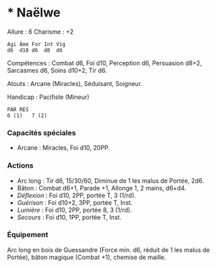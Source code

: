 # * Naëlwe

Allure : 6
Charisme : +2

	Agi	Âme	For	Int	Vig
	d6	d10	d6	d8	d6

Compétences : Combat d6, Foi d10, Perception d6, Persuasion d8+2, Sarcasmes d6, Soins d10+2, Tir d6.

Atouts : Arcane (Miracles), Séduisant, Soigneur.

Handicap : Pacifiste (Mineur)

	PAR	RES
	6 (1)   7 (2)

### Capacités spéciales
- Arcane : Miracles, Foi d10, 20PP.

### Actions
- Arc long : Tir d6, 15/30/60, Diminue de 1 les malus de Portée, 2d6.
- Bâton : Combat d6+1, Parade +1, Allonge 1, 2 mains, d6+d4.
- _Déflexion_ : Foi d10, 2PP, portée T, 3 (1/rd).
- _Guérison_ : Foi d10+2, 3PP, portée T, Inst.
- _Lumière_ : Foi d10, 2PP, portée 8, 3 (1/rd).
- _Secours_ : Foi d10, 1PP, portée T, Inst.

### Équipement
Arc long en bois de Guessandre (Force min. d6, réduit de 1 les malus de Portée), bâton magique (Combat +1), chemise de maille.
